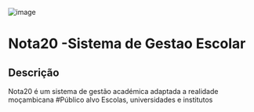 ![image](https://github.com/Manguena/nota20/assets/9891448/8b2f6837-9081-43b4-a1d2-9ad3e6704fc8)
# Nota20 -Sistema de Gestao Escolar
 ## Descrição
 Nota20 é um sistema de gestão académica adaptada a realidade moçambicana
 #Público alvo
 Escolas, universidades e institutos
 
